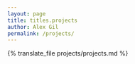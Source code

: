```yaml
---
layout: page
title: titles.projects
author: Alex Gil
permalink: /projects/
---
```


{% translate_file projects/projects.md %}
